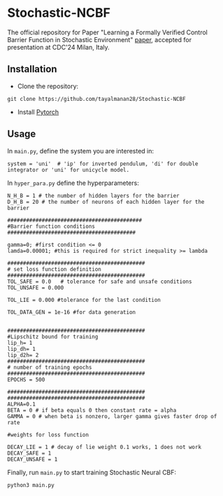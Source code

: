 # Stochastic-NCBF
The official repository for Paper "Learning a Formally Verified Control Barrier Function in Stochastic Environment" [paper](https://arxiv.org/pdf/2403.19332), accepted for presentation at CDC'24 Milan, Italy.

## Installation

- Clone the repository:
```
git clone https://github.com/tayalmanan28/Stochastic-NCBF
```
- Install [Pytorch](https://pytorch.org/get-started/locally/)

## Usage 

In `main.py`, define the system you are interested in:

```
system = 'uni'  # 'ip' for inverted pendulum, 'di' for double integrator or 'uni' for unicycle model.
```
In `hyper_para.py` define the hyperparameters:
```
N_H_B = 1 # the number of hidden layers for the barrier
D_H_B = 20 # the number of neurons of each hidden layer for the barrier

###########################################
#Barrier function conditions
#########################################

gamma=0; #first condition <= 0
lamda=0.00001; #this is required for strict inequality >= lambda

############################################
# set loss function definition
############################################
TOL_SAFE = 0.0   # tolerance for safe and unsafe conditions
TOL_UNSAFE = 0.000

TOL_LIE = 0.000 #tolerance for the last condition

TOL_DATA_GEN = 1e-16 #for data generation


############################################
#Lipschitz bound for training
lip_h= 1
lip_dh= 1
lip_d2h= 2
############################################
# number of training epochs
############################################
EPOCHS = 500

############################################
############################################
ALPHA=0.1
BETA = 0 # if beta equals 0 then constant rate = alpha
GAMMA = 0 # when beta is nonzero, larger gamma gives faster drop of rate

#weights for loss function

DECAY_LIE = 1 # decay of lie weight 0.1 works, 1 does not work
DECAY_SAFE = 1
DECAY_UNSAFE = 1
```

Finally, run `main.py` to start training Stochastic Neural CBF:

```
python3 main.py
```
